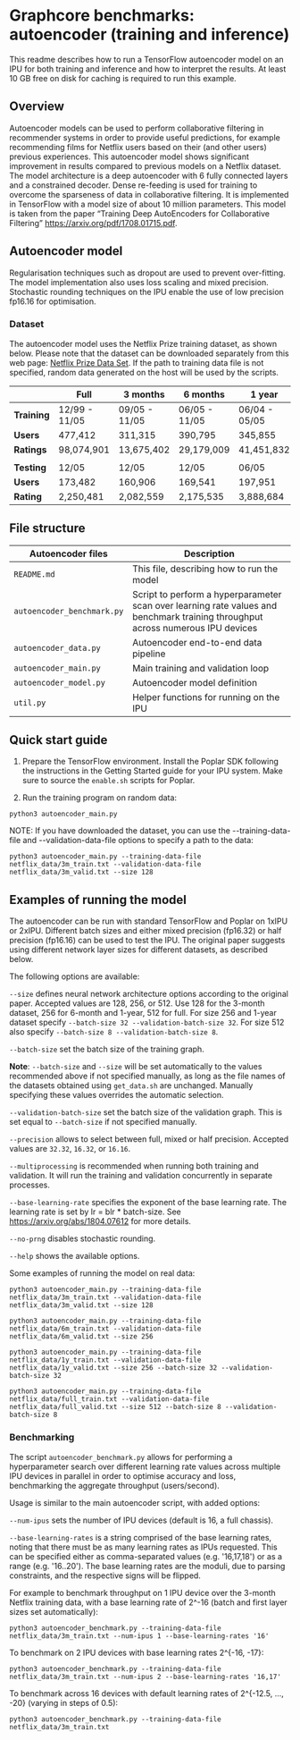 # Graphcore benchmarks: autoencoder (training and inference)

This readme describes how to run a TensorFlow autoencoder model on an IPU for both training and inference and how to interpret the results. 
At least 10 GB free on disk for caching is required to run this example.

## Overview

Autoencoder models can be used to perform collaborative filtering in recommender systems in order to provide useful predictions, for example recommending films for Netflix users based on their (and other users) previous experiences. This autoencoder model shows significant improvement in results compared to previous models on a Netflix dataset. 
The model architecture is a deep autoencoder with 6 fully connected layers and a constrained decoder. Dense re-feeding is used for training to overcome the sparseness of data in collaborative filtering. It is implemented in TensorFlow with a model size of about 10 million parameters. This model is taken from the paper “Training Deep AutoEncoders for Collaborative Filtering” https://arxiv.org/pdf/1708.01715.pdf.

## Autoencoder model

Regularisation techniques such as dropout are used to prevent over-fitting. The model implementation also uses loss scaling and mixed precision. Stochastic rounding techniques on the IPU enable the use of low precision fp16.16 for optimisation. 

### Dataset

The autoencoder model uses the Netflix Prize training dataset, as shown below.
Please note that the dataset can be downloaded separately from this web page: [Netflix Prize Data Set](https://academictorrents.com/details/9b13183dc4d60676b773c9e2cd6de5e5542cee9a). 
If the path to training data file is not specified, random data generated on the host will be used by the scripts.

|      | Full | 3 months | 6 months | 1 year |
| ---- | ---- | -------- | -------- | ------ |
| **Training** | 12/99 - 11/05 | 09/05 - 11/05 | 06/05 - 11/05 | 06/04 - 05/05 |
| **Users** | 477,412 | 311,315 | 390,795 | 345,855 |
| **Ratings** | 98,074,901 | 13,675,402 | 29,179,009 | 41,451,832 |
|  |  |  |  |  |
| **Testing** | 12/05 | 12/05 | 12/05 | 06/05 |
| **Users** | 173,482 | 160,906 | 169,541 | 197,951 |
| **Rating** | 2,250,481 | 2,082,559 | 2,175,535 | 3,888,684 |

## File structure

| Autoencoder files           | Description                                                  |
| --------------------------- | ------------------------------------------------------------ |
| `README.md`                 | This file, describing how to run the model                   |
| `autoencoder_benchmark.py` | Script to perform a hyperparameter scan over learning rate values and benchmark training throughput across numerous IPU devices |
| `autoencoder_data.py`       | Autoencoder end-to-end data pipeline                         |
| `autoencoder_main.py`       | Main training and validation loop                            |
| `autoencoder_model.py`      | Autoencoder model definition                                 |
| `util.py`                   | Helper functions for running on the IPU                      |

## Quick start guide

1)	Prepare the TensorFlow environment. 
	Install the Poplar SDK following the instructions in the Getting Started guide for your IPU system.
    Make sure to source the `enable.sh` scripts for Poplar.

2)	Run the training program on random data: 
```
python3 autoencoder_main.py
```

NOTE: If you have downloaded the dataset, you can use the --training-data-file and --validation-data-file options to specify a path to the data:
```
python3 autoencoder_main.py --training-data-file netflix_data/3m_train.txt --validation-data-file netflix_data/3m_valid.txt --size 128
```

## Examples of running the model

The autoencoder can be run with standard TensorFlow and Poplar on 1xIPU or 2xIPU. Different batch sizes and either mixed precision (fp16.32) or half precision (fp16.16) can be used to test the IPU. The original paper suggests using different network layer sizes for different datasets, as described below.

The following options are available:

`--size` defines neural network architecture options according to the original paper. Accepted values are 128, 256, or 512. Use 128 for the 3-month dataset, 256 for 6-month and 1-year, 512 for full. For size 256 and 1-year dataset specify `--batch-size 32 --validation-batch-size 32`. For size 512 also specify `--batch-size 8 --validation-batch-size 8`. 

`--batch-size` set the batch size of the training graph. 

**Note**: `--batch-size` and `--size` will be set automatically to the values recommended above if not specified manually, as long as the file names of the datasets obtained using `get_data.sh` are unchanged. Manually specifying these values overrides the automatic selection.

`--validation-batch-size` set the batch size of the validation graph. This is set equal to `--batch-size` if not specified manually.

`--precision` allows to select between full, mixed or half precision. Accepted values are `32.32`, `16.32`, or `16.16`.

`--multiprocessing` is recommended when running both training and validation. It will run the training and validation concurrently in separate processes.

`--base-learning-rate` specifies the exponent of the base learning rate. The learning rate is set by lr = blr * batch-size. See https://arxiv.org/abs/1804.07612 for more details.

`--no-prng` disables stochastic rounding.

`--help` shows the available options.

Some examples of running the model on real data:

```
python3 autoencoder_main.py --training-data-file netflix_data/3m_train.txt --validation-data-file netflix_data/3m_valid.txt --size 128
```
```
python3 autoencoder_main.py --training-data-file netflix_data/6m_train.txt --validation-data-file netflix_data/6m_valid.txt --size 256
```
```
python3 autoencoder_main.py --training-data-file netflix_data/1y_train.txt --validation-data-file netflix_data/1y_valid.txt --size 256 --batch-size 32 --validation-batch-size 32
```
```
python3 autoencoder_main.py --training-data-file netflix_data/full_train.txt --validation-data-file netflix_data/full_valid.txt --size 512 --batch-size 8 --validation-batch-size 8
```

### Benchmarking

The script `autoencoder_benchmark.py` allows for performing a hyperparameter search over different learning rate values across multiple IPU devices in parallel in order to optimise accuracy and loss, benchmarking the aggregate throughput (users/second).

Usage is similar to the main autoencoder script, with added options:

`--num-ipus` sets the number of IPU devices (default is 16, a full chassis).

`--base-learning-rates` is a string comprised of the base learning rates, noting that there must be as many learning rates as IPUs requested. This can be specified either as comma-separated values (e.g. '16,17,18') or as a range (e.g. '16..20'). The base learning rates are the moduli, due to parsing constraints, and the respective signs will be flipped.

For example to benchmark throughput on 1 IPU device over the 3-month Netflix training data, with a base learning rate of 2^-16 (batch and first layer sizes set automatically):

```
python3 autoencoder_benchmark.py --training-data-file netflix_data/3m_train.txt --num-ipus 1 --base-learning-rates '16'
```

To benchmark on 2 IPU devices with base learning rates 2^{-16, -17}:

```
python3 autoencoder_benchmark.py --training-data-file netflix_data/3m_train.txt --num-ipus 2 --base-learning-rates '16,17'
```

To benchmark across 16 devices with default learning rates of 2^{-12.5, ..., -20} (varying in steps of 0.5):

```
python3 autoencoder_benchmark.py --training-data-file netflix_data/3m_train.txt
```

